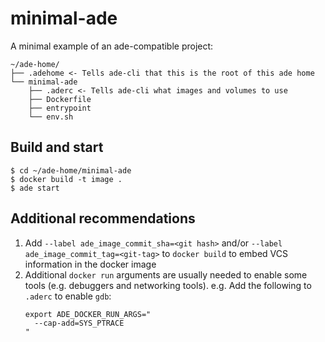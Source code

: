 # minimal-ade

A minimal example of an ade-compatible project:

```
~/ade-home/
├── .adehome <- Tells ade-cli that this is the root of this ade home
└── minimal-ade
    ├── .aderc <- Tells ade-cli what images and volumes to use
    ├── Dockerfile
    ├── entrypoint
    └── env.sh
```

## Build and start

```
$ cd ~/ade-home/minimal-ade
$ docker build -t image .
$ ade start
```

## Additional recommendations

1. Add `--label ade_image_commit_sha=<git hash>` and/or `--label ade_image_commit_tag=<git-tag>` to `docker build` to embed VCS information in the docker image
2. Additional `docker run` arguments are usually needed to enable some tools (e.g. debuggers and networking tools). e.g. Add the following to `.aderc` to enable `gdb`:
    ```
    export ADE_DOCKER_RUN_ARGS="
      --cap-add=SYS_PTRACE
    "
    ```
